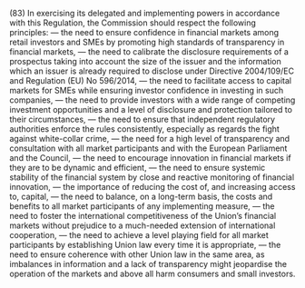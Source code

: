 (83) In exercising its delegated and implementing powers in accordance with this Regulation, the Commission should respect the following principles: — the need to ensure confidence in financial markets among retail investors and SMEs by promoting high standards of transparency in financial markets, — the need to calibrate the disclosure requirements of a prospectus taking into account the size of the issuer and the information which an issuer is already required to disclose under Directive 2004/109/EC and Regulation (EU) No 596/2014, — the need to facilitate access to capital markets for SMEs while ensuring investor confidence in investing in such companies, — the need to provide investors with a wide range of competing investment opportunities and a level of disclosure and protection tailored to their circumstances, — the need to ensure that independent regulatory authorities enforce the rules consistently, especially as regards the fight against white-collar crime, — the need for a high level of transparency and consultation with all market participants and with the European Parliament and the Council, — the need to encourage innovation in financial markets if they are to be dynamic and efficient, — the need to ensure systemic stability of the financial system by close and reactive monitoring of financial innovation, — the importance of reducing the cost of, and increasing access to, capital, — the need to balance, on a long-term basis, the costs and benefits to all market participants of any implementing measure, — the need to foster the international competitiveness of the Union’s financial markets without prejudice to a much-needed extension of international cooperation, — the need to achieve a level playing field for all market participants by establishing Union law every time it is appropriate, — the need to ensure coherence with other Union law in the same area, as imbalances in information and a lack of transparency might jeopardise the operation of the markets and above all harm consumers and small investors.